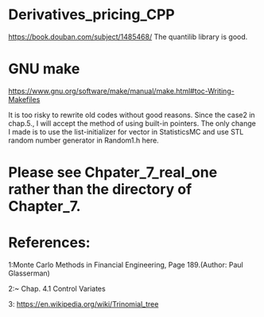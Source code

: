 # Derivatives_pricing_CPP

https://book.douban.com/subject/1485468/
The quantilib library is good.


# GNU make
https://www.gnu.org/software/make/manual/make.html#toc-Writing-Makefiles



It is too risky to rewrite old codes without good reasons. Since the case2 in chap.5., I will accept the method of using
built-in pointers. 
The only change I made is to use the list-initializer for vector in StatisticsMC and use STL random number generator in Random1.h here.


# Please see Chpater_7_real_one rather than the directory of Chapter_7. 



# References:
1:Monte Carlo Methods in Financial Engineering, Page 189.(Author: Paul Glasserman)


2:~ Chap. 4.1 Control Variates


3: https://en.wikipedia.org/wiki/Trinomial_tree
